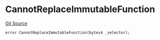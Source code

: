 # CannotReplaceImmutableFunction
[Git Source](https://github.com/thrackle-io/tron/blob/192018a749cd70c7df311296c3236b79e11af0f3/src/client/token/handler/diamond/HandlerDiamondLib.sol)


```solidity
error CannotReplaceImmutableFunction(bytes4 _selector);
```

